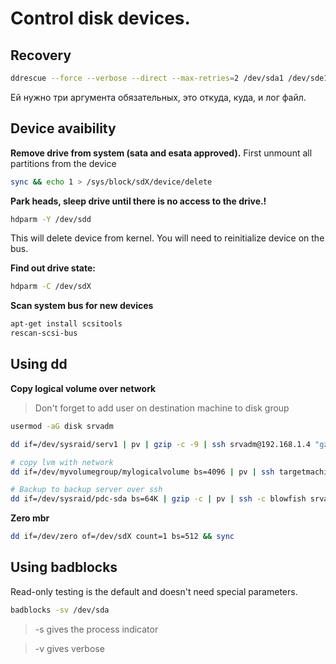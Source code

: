 # Control disk devices.

## Recovery

```bash
ddrescue --force --verbose --direct --max-retries=2 /dev/sda1 /dev/sde1 /tmp/1
```

Ей нужно три аргумента обязательных, это откуда, куда, и лог файл.

## Device avaibility

**Remove drive from system (sata and esata approved).**
First unmount all partitions from the device

```bash
sync && echo 1 > /sys/block/sdX/device/delete
```

**Park heads, sleep drive until there is no access to the drive.!**

```bash
hdparm -Y /dev/sdd
```

This will delete device from kernel. You will need to reinitialize device on the bus.

**Find out drive state:**

```bash
hdparm -C /dev/sdX
```
**Scan system bus for new devices**

```bash
apt-get install scsitools
rescan-scsi-bus
```

## Using dd

**Copy logical volume over network**

> Don't forget to add user on destination machine to disk group

```bash
usermod -aG disk srvadm
```

```bash
dd if=/dev/sysraid/serv1 | pv | gzip -c -9 | ssh srvadm@192.168.1.4 "gzip -dc | dd of=/dev/sysraid2/serv1"

# copy lvm with network
dd if=/dev/myvolumegroup/mylogicalvolume bs=4096 | pv | ssh targetmachine dd of=/dev/myvolumegroup/mylogicalvolume bs=4096

# Backup to backup server over ssh
dd if=/dev/sysraid/pdc-sda bs=64K | gzip -c | pv | ssh -c blowfish srvadm@backup dd of=/mnt/bigraid/backups/libvirt/pdc-sda.raw.gzip bs=64K

```

**Zero mbr**

```bash
dd if=/dev/zero of=/dev/sdX count=1 bs=512 && sync
```

## Using badblocks

Read-only testing is the default and doesn't need special parameters.

```bash
badblocks -sv /dev/sda
```

> -s gives the process indicator

> -v gives verbose
